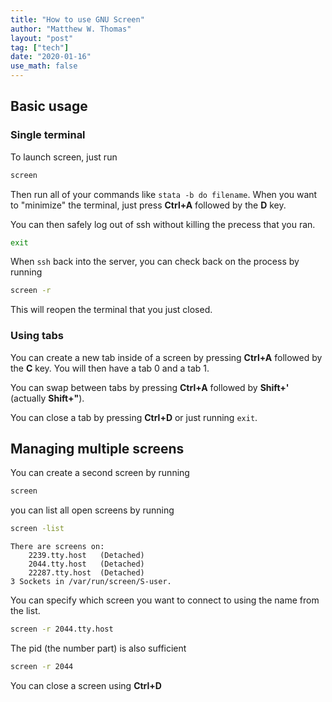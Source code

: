 ```yaml
---
title: "How to use GNU Screen"
author: "Matthew W. Thomas"
layout: "post"
tag: ["tech"]
date: "2020-01-16"
use_math: false
---
```


## Basic usage

### Single terminal

To launch screen, just run

~~~ sh
screen
~~~

Then run all of your commands like ``stata -b do filename``. When you want to "minimize" the terminal, just press **Ctrl+A** followed by the **D** key. 

You can then safely log out of ssh without killing the precess that you ran.

~~~ sh
exit
~~~

When ``ssh`` back into the server, you can check back on the process by running

~~~ sh
screen -r
~~~

This will reopen the terminal that you just closed.

### Using tabs
You can create a new tab inside of a screen by pressing **Ctrl+A** followed by the **C** key. You will then have a tab 0 and a tab 1. 

You can swap between tabs by pressing **Ctrl+A** followed by **Shift+'** (actually **Shift+"**). 

You can close a tab by pressing **Ctrl+D** or just running ``exit``.

## Managing multiple screens
You can create a second screen by running

~~~ sh
screen
~~~

you can list all open screens by running

~~~ sh
screen -list
~~~

~~~ shell_session
There are screens on:
	2239.tty.host	(Detached)
	2044.tty.host	(Detached)
	22287.tty.host	(Detached)
3 Sockets in /var/run/screen/S-user.
~~~

You can specify which screen you want to connect to using the name from the list.

~~~ sh
screen -r 2044.tty.host
~~~

The pid (the number part) is also sufficient

~~~ sh
screen -r 2044
~~~

You can close a screen using **Ctrl+D**